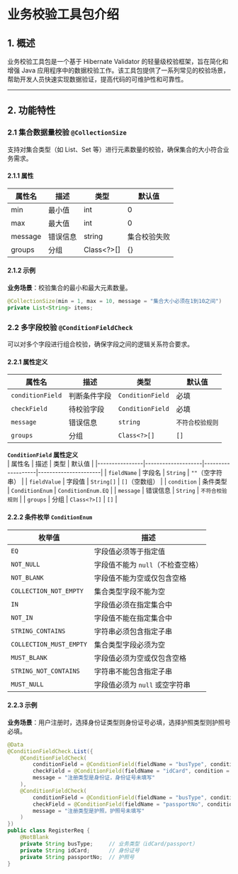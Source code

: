 # 业务校验工具包介绍

## 1. 概述

业务校验工具包是一个基于 Hibernate Validator 的轻量级校验框架，旨在简化和增强 Java 应用程序中的数据校验工作。该工具包提供了一系列常见的校验场景，帮助开发人员快速实现数据验证，提高代码的可维护性和可靠性。

---

## 2. 功能特性

### 2.1 集合数据量校验 `@CollectionSize`

支持对集合类型（如 List、Set 等）进行元素数量的校验，确保集合的大小符合业务需求。

#### 2.1.1 属性

| **属性名** | **描述**     | **类型**     | **默认值**      |
|------------|--------------|--------------|-----------------|
| min        | 最小值       | int          | 0               |
| max        | 最大值       | int          | 0               |
| message    | 错误信息     | string       | 集合校验失败    |
| groups     | 分组         | Class<?>[]   | {}              |

#### 2.1.2 示例

**业务场景**：校验集合的最小和最大元素数量。

```java
@CollectionSize(min = 1, max = 10, message = "集合大小必须在1到10之间")
private List<String> items;
```
### 2.2 多字段校验 `@ConditionFieldCheck`  
可以对多个字段进行组合校验，确保字段之间的逻辑关系符合要求。

#### 2.2.1 属性定义  
| 属性名             | 描述               | 类型              | 默认值           |
|--------------------|--------------------|-------------------|------------------|
| `conditionField`   | 判断条件字段       | `ConditionField`  | 必填             |
| `checkField`       | 待校验字段         | `ConditionField`  | 必填             |
| `message`          | 错误信息           | `string`          | `不符合校验规则` |
| `groups`           | 分组               | `Class<?>[]`      | `[]`             |

**`ConditionField` 属性定义**  
| 属性名         | 描述               | 类型              | 默认值               |
|----------------|--------------------|-------------------|----------------------|
| `fieldName`    | 字段名             | `String`          | `""`（空字符串）     |
| `fieldValue`   | 字段值             | `String[]`        | `[]`（空数组）       |
| `condition`    | 条件类型           | `ConditionEnum`   | `ConditionEnum.EQ`   |
| `message`      | 错误信息           | `String`          | `不符合校验规则`     |
| `groups`       | 分组               | `Class<?>[]`      | `[]`                 |

#### 2.2.2 条件枚举 `ConditionEnum`  
| 枚举值                   | 描述                                                                 |
|--------------------------|----------------------------------------------------------------------|
| `EQ`                     | 字段值必须等于指定值                                                 |
| `NOT_NULL`               | 字段值不能为 `null`（不检查空格）                                    |
| `NOT_BLANK`              | 字段值不能为空或仅包含空格                                           |
| `COLLECTION_NOT_EMPTY`   | 集合类型字段不能为空                                                 |
| `IN`                     | 字段值必须在指定集合中                                               |
| `NOT_IN`                 | 字段值不能在指定集合中                                               |
| `STRING_CONTAINS`        | 字符串必须包含指定子串                                               |
| `COLLECTION_MUST_EMPTY`  | 集合类型字段必须为空                                                 |
| `MUST_BLANK`             | 字段值必须为空或仅包含空格                                           |
| `STRING_NOT_CONTAINS`    | 字符串不能包含指定子串                                               |
| `MUST_NULL`              | 字段值必须为 `null` 或空字符串                                       |

#### 2.2.3 示例  
**业务场景**：用户注册时，选择身份证类型则身份证号必填，选择护照类型则护照号必填。

```java
@Data
@ConditionFieldCheck.List({
    @ConditionFieldCheck(
        conditionField = @ConditionField(fieldName = "busType", condition = ConditionEnum.EQ, fieldValue = "idCard"),
        checkField = @ConditionField(fieldName = "idCard", condition = ConditionEnum.NOT_BLANK),
        message = "注册类型是身份证，身份证号未填写"
    ),
    @ConditionFieldCheck(
        conditionField = @ConditionField(fieldName = "busType", condition = ConditionEnum.EQ, fieldValue = "passport"),
        checkField = @ConditionField(fieldName = "passportNo", condition = ConditionEnum.NOT_BLANK),
        message = "注册类型是护照，护照号未填写"
    )
})
public class RegisterReq {
    @NotBlank
    private String busType;     // 业务类型（idCard/passport）
    private String idCard;      // 身份证号
    private String passportNo;  // 护照号
}
```
